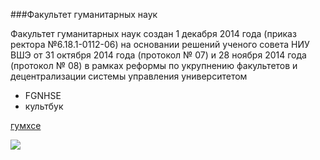 ###Факультет гуманитарных наук


Факультет гуманитарных наук создан 1 декабря 2014 года (приказ ректора №6.18.1-0112-06) на основании решений ученого совета НИУ ВШЭ от 31 октября 2014 года (протокол № 07) и 28 ноября 2014 года (протокол № 08) в рамках реформы по укрупнению факультетов и децентрализации системы управления университетом


* FGNHSE
* культбук



[гумхсе](https://hum.hse.ru/)

![](https://i.mywishis.in/s/i/wishes/470x0_8c0dbd65c906ea640c61ec896c51f727d92277b35d142a3bbead35c1072eab1e___jpg____4_07758311.jpg)


